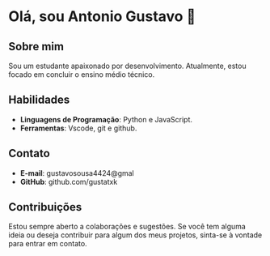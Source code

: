 # Olá, sou Antonio Gustavo 👋

## Sobre mim

Sou um estudante apaixonado por desenvolvimento. Atualmente, estou focado em concluir o ensino médio técnico.

## Habilidades

- **Linguagens de Programação**: Python e JavaScript.
- **Ferramentas**: Vscode, git e github.

## Contato

- **E-mail**: gustavosousa4424@gmal
- **GitHub**: github.com/gustatxk

## Contribuições

Estou sempre aberto a colaborações e sugestões. Se você tem alguma ideia ou deseja contribuir para algum dos meus projetos, sinta-se à vontade para entrar em contato.
